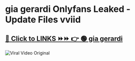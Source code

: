
 # gia gerardi Onlyfans Leaked - Update Files vviid

## <h2><a href="https://clipsfans.com/gia_gerardi&ref=git">🔗 Click to LINKS ⏩⏩ 👉 🟢 gia gerardi </a></h2>

<a href="https://clipsfans.com/gia_gerardi&ref=git" rel="nofollow" data-target="animated-image.originalLink"><img src="https://i.ibb.co.com/xMMVF88/686577567.gif" alt="Viral Video Original" style="max-width: 100%; display: inline-block;" data-target="animated-image.originalImage"></a>

